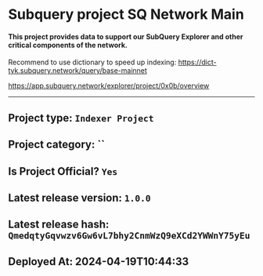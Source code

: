 # Subquery project SQ Network Main
####  This project provides data to support our SubQuery Explorer and other critical components of the network.
Recommend to use dictionary to speed up indexing: https://dict-tyk.subquery.network/query/base-mainnet

https://app.subquery.network/explorer/project/0x0b/overview
____

## Project type: `Indexer Project`

## Project category: ``

## Is Project Official? `Yes`

## Latest release version: `1.0.0`

## Latest release hash: `QmedqtyGqvwzv6Gw6vL7bhy2CnmWzQ9eXCd2YWWnY75yEu`

## Deployed At: 2024-04-19T10:44:33